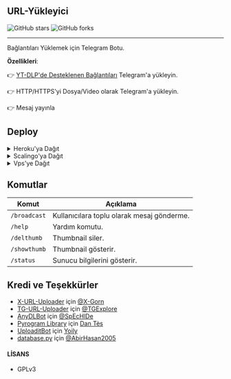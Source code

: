 ## URL-Yükleyici

![GitHub stars](https://img.shields.io/github/stars/Turkce-Botlar-Sohbet/URL-Yukleyici?style=social)
![GitHub forks](https://img.shields.io/github/forks/Turkce-Botlar-Sohbet/URL-Yukleyici?style=social)

---

Bağlantıları Yüklemek için Telegram Botu.

**Özellikleri**:

👉 [YT-DLP'de Desteklenen Bağlantıları](https://github.com/yt-dlp/yt-dlp/blob/master/supportedsites.md) Telegram'a yükleyin.

👉 HTTP/HTTPS'yi Dosya/Video olarak Telegram'a yükleyin.

👉 Mesaj yayınla

## Deploy

<details><summary>Heroku'ya Dağıt</summary>
<p>
<br>
<a href="https://heroku.com/deploy?template=https://heroku.com/deploy">
  <img src="https://www.herokucdn.com/deploy/button.svg" alt="Deploy">
</a>
</p>
</details>

<details><summary>Scalingo'ya Dağıt</summary>
<p>
<br>
<a href="https://my.scalingo.com/deploy?repository=https://github.com/ali-mmagneto/URL-Yukleyici">
  <img src="https://cdn.scalingo.com/deploy/button.svg" alt="Deploy">
</a>
</p>
</details>

<details>
    <summary>Vps'ye Dağıt</summary>
    <br>
    <p align="center">

    Yerel Makinede Dağıtım

</p>

```console
    git clone https://github.com/Piracy-Team/MariaSoft
    cd URL-Yukleyici
    pip3 install -r requirements.txt
```

Config.env'yi kendi değerlerinizle yapılandırın.

Ve başlatın ```python bot.py```

</details>    


## Komutlar
Komut                   | Açıklama
----------------------- | ----------------------------------------    
`/broadcast`            | Kullanıcılara toplu olarak mesaj gönderme.
`/help`                 | Yardım komutu.     
`/delthumb`             | Thumbnail siler.
`/showthumb`            | Thumbnail gösterir.
`/status`               | Sunucu bilgilerini gösterir.

## Kredi ve Teşekkürler

* [X-URL-Uploader](https://github.com/X-Gorn/X-URL-Uploader/tree/database) için [@X-Gorn](https://t.me/xgorn)
* [TG-URL-Uploader](https://github.com/TGExplore/TG-URL-Uploader) için [@TGExplore](https://t.me/ViruZs)
* [AnyDLBot](https://telegram.dog/AnyDLBot) için [@SpEcHlDe](https://t.me/ThankTelegram)
* [Pyrogram Library](https://github.com/pyrogram/pyrogram) için [Dan Tès](https://t.me/haskell)
* [UploaditBot](https://telegram.dog/UploaditBot) için [Yoily](https://t.me/YoilyL)
* [database.py](https://github.com/AbirHasan2005/VideoCompress/blob/main/bot/database/database.py) için [@AbirHasan2005](https://t.me/AbirHasan2005)

#### LİSANS
- GPLv3
